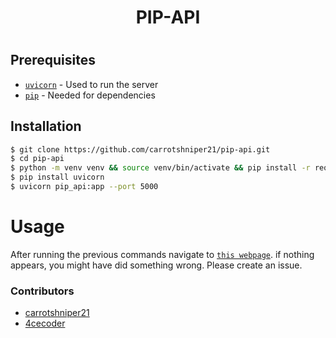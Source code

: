 <div align="center">
	<h1>PIP-API<h1>
</div>

## Prerequisites
- [`uvicorn`](https://www.uvicorn.org) - Used to run the server
- [`pip`](https://www.python.org/) - Needed for dependencies


## Installation

```sh
$ git clone https://github.com/carrotshniper21/pip-api.git
$ cd pip-api
$ python -m venv venv && source venv/bin/activate && pip install -r requirements.txt
$ pip install uvicorn
$ uvicorn pip_api:app --port 5000
```

# Usage
After running the previous commands navigate to [`this webpage`](http://localhost:5000/docs). if nothing appears, you might have did something wrong. Please create an issue.

### Contributors

- [carrotshniper21](https://github.com/carrotshniper21)
- [4cecoder](https://github.com/4cecoder)

